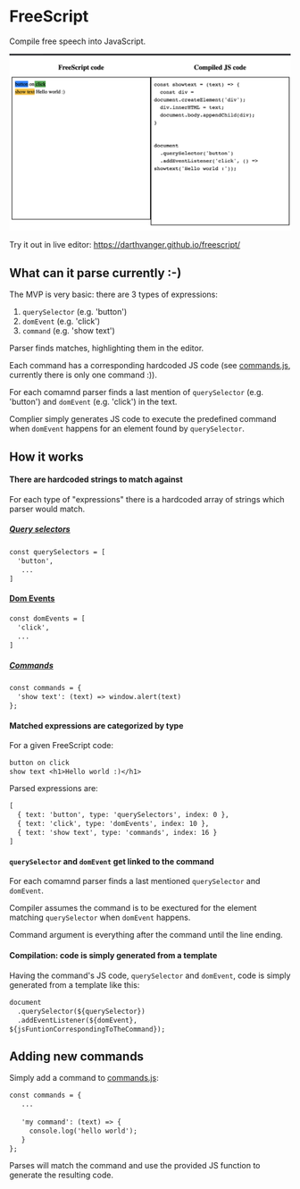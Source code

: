# FreeScript
Compile free speech into JavaScript.

![compilation demo](freescript.png?raw=true)

Try it out in live editor: https://darthvanger.github.io/freescript/

## What can it parse currently :-)
The MVP is very basic: there are 3 types of expressions:
1. `querySelector` (e.g. 'button')
2. `domEvent` (e.g. 'click')
3. `command` (e.g. 'show text')

Parser finds matches, highlighting them in the editor.

Each command has a corresponding hardcoded JS code  (see  [commands.js]( https://github.com/DarthVanger/freescript/blob/master/commands.js), currently there is only one command :)).

For each comamnd parser finds a last mention of `querySelector` (e.g. 'button') and `domEvent` (e.g. 'click')  in the text.

Complier simply generates JS code to execute the predefined command when `domEvent` happens for an element found by `querySelector`.

## How it works

#### There are hardcoded strings to match against
For each type of "expressions" there is a hardcoded array of strings which parser would match.

##### [Query selectors](https://github.com/DarthVanger/freescript/blob/master/querySelectors.js)
```
const querySelectors = [
  'button',
   ...
]
```

#### [Dom Events](https://github.com/DarthVanger/freescript/blob/master/domEvents.js)
```
const domEvents = [
  'click',
  ...
]
```

##### [Commands](https://github.com/DarthVanger/freescript/blob/master/commands.js)
```
const commands = {
  'show text': (text) => window.alert(text)
};
```

#### Matched expressions are categorized by type
For a given FreeScript code:
```
button on click
show text <h1>Hello world :)</h1>
```

Parsed expressions are:
```
[
  { text: 'button', type: 'querySelectors', index: 0 },
  { text: 'click', type: 'domEvents', index: 10 },
  { text: 'show text', type: 'commands', index: 16 }
]
```

#### `querySelector` and `domEvent` get linked to the command

For each comamnd parser finds a last mentioned `querySelector` and `domEvent`.

Compiler assumes the command is to be exectured for the element matching `querySelector` when `domEvent` happens.

Command argument is everything after the command until the line ending. 

#### Compilation: code is simply generated from a template

Having the command's JS code, `querySelector` and `domEvent`, code is simply generated from a template like this:

```
document
  .querySelector(${querySelector})
  .addEventListener(${domEvent}, ${jsFuntionCorrespondingToTheCommand});
```

## Adding new commands

Simply add a command to [commands.js](https://github.com/DarthVanger/freescript/blob/master/commands.js):
```
const commands = {
   ...
    
   'my command': (text) => {
     console.log('hello world');
   }
};
```

Parses will match the command and use the provided JS function to generate the resulting code.
